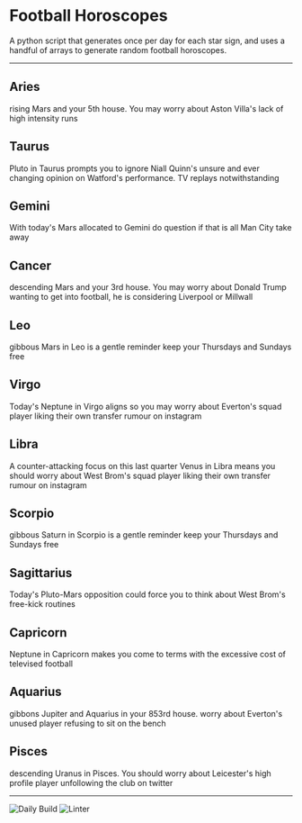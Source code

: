 # Football Horoscopes

A python script that generates once per day for each star sign, and uses a handful of arrays to generate random football horoscopes.

---

<!-- horoscopes_item starts -->
<h2>Aries</h2><p>rising Mars and your 5th house. You may worry about Aston Villa's lack of high intensity runs</p><h2>Taurus</h2><p>Pluto in Taurus prompts you to ignore Niall Quinn's unsure and ever changing opinion on Watford's performance. TV replays notwithstanding</p><h2>Gemini</h2><p>With today's Mars allocated to Gemini do question if that is all Man City take away</p><h2>Cancer</h2><p>descending Mars and your 3rd house. You may worry about Donald Trump wanting to get into football, he is considering Liverpool or Millwall</p><h2>Leo</h2><p>gibbous Mars in Leo is a gentle reminder keep your Thursdays and Sundays free</p><h2>Virgo</h2><p>Today's Neptune in Virgo aligns so you may worry about Everton's squad player liking their own transfer rumour on instagram</p><h2>Libra</h2><p>A counter-attacking focus on this last quarter Venus in Libra means you should worry about West Brom's squad player liking their own transfer rumour on instagram</p><h2>Scorpio</h2><p>gibbous Saturn in Scorpio is a gentle reminder keep your Thursdays and Sundays free</p><h2>Sagittarius</h2><p>Today's Pluto-Mars opposition could force you to think about West Brom's free-kick routines</p><h2>Capricorn</h2><p>Neptune in Capricorn makes you come to terms with the excessive cost of televised football</p><h2>Aquarius</h2><p>gibbons Jupiter and Aquarius in your 853rd house. worry about Everton's unused player refusing to sit on the bench</p><h2>Pisces</h2><p>descending Uranus in Pisces. You should worry about Leicester's high profile player unfollowing the club on twitter</p>
<!-- horoscopes_item ends -->

---

![Daily Build](https://github.com/MatBenfield/horofootball.thechels.uk/workflows/Daily%20Build/badge.svg) ![Linter](https://github.com/MatBenfield/horofootball.thechels.uk/workflows/Linter/badge.svg)
